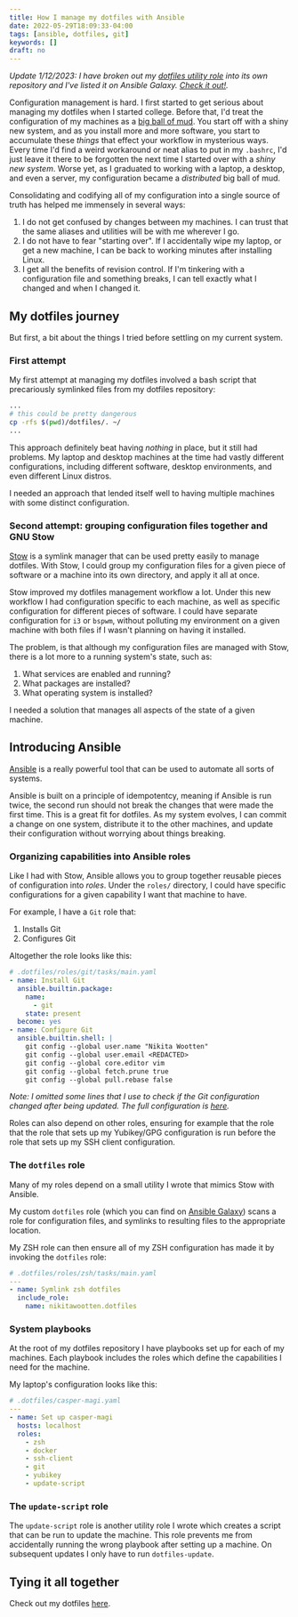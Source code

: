 ```yaml
---
title: How I manage my dotfiles with Ansible
date: 2022-05-29T18:09:33-04:00
tags: [ansible, dotfiles, git]
keywords: []
draft: no
---
```


_Update 1/12/2023: I have broken out my [dotfiles utility role](#the-dotfiles-role) into its own repository and I've listed it on Ansible Galaxy. [Check it out!](https://galaxy.ansible.com/nikitawootten/dotfiles)._

Configuration management is hard.
I first started to get serious about managing my dotfiles when I started college.
Before that, I'd treat the configuration of my machines as a [big ball of mud](https://en.wikipedia.org/wiki/Big_ball_of_mud).
You start off with a shiny new system, and as you install more and more software, you start to accumulate these _things_ that effect your workflow in mysterious ways.
Every time I'd find a weird workaround or neat alias to put in my `.bashrc`, I'd just leave it there to be forgotten the next time I started over with a _shiny new system_.
Worse yet, as I graduated to working with a laptop, a desktop, and even a server, my configuration became a _distributed_ big ball of mud.

Consolidating and codifying all of my configuration into a single source of truth has helped me immensely in several ways:

1. I do not get confused by changes between my machines.
   I can trust that the same aliases and utilities will be with me wherever I go.
2. I do not have to fear "starting over".
   If I accidentally wipe my laptop, or get a new machine, I can be back to working minutes after installing Linux.
3. I get all the benefits of revision control.
   If I'm tinkering with a configuration file and something breaks, I can tell exactly what I changed and when I changed it.

## My dotfiles journey

But first, a bit about the things I tried before settling on my current system.

### First attempt

My first attempt at managing my dotfiles involved a bash script that precariously symlinked files from my dotfiles repository:

```bash
...
# this could be pretty dangerous
cp -rfs $(pwd)/dotfiles/. ~/
...
```

This approach definitely beat having _nothing_ in place, but it still had problems.
My laptop and desktop machines at the time had vastly different configurations, including different software, desktop environments, and even different Linux distros.

I needed an approach that lended itself well to having multiple machines with some distinct configuration.

### Second attempt: grouping configuration files together and GNU Stow

[Stow](https://www.gnu.org/software/stow/) is a symlink manager that can be used pretty easily to manage dotfiles.
With Stow, I could group my configuration files for a given piece of software or a machine into its own directory, and apply it all at once.

Stow improved my dotfiles management workflow a lot.
Under this new workflow I had configuration specific to each machine, as well as specific configuration for different pieces of software.
I could have separate configuration for `i3` or `bspwm`, without polluting my environment on a given machine with both files if I wasn't planning on having it installed.

The problem, is that although my configuration files are managed with Stow, there is a lot more to a running system's state, such as:

1. What services are enabled and running?
2. What packages are installed?
3. What operating system is installed?

I needed a solution that manages all aspects of the state of a given machine.

## Introducing Ansible

[Ansible](https://www.ansible.com/) is a really powerful tool that can be used to automate all sorts of systems.

Ansible is built on a principle of idempotentcy, meaning if Ansible is run twice, the second run should not break the changes that were made the first time.
This is a great fit for dotfiles.
As my system evolves, I can commit a change on one system, distribute it to the other machines, and update their configuration without worrying about things breaking.

### Organizing capabilities into Ansible roles

Like I had with Stow, Ansible allows you to group together reusable pieces of configuration into _roles_.
Under the `roles/` directory, I could have specific configurations for a given capability I want that machine to have.

For example, I have a `Git` role that:

1. Installs Git
2. Configures Git

Altogether the role looks like this:

```yaml
# .dotfiles/roles/git/tasks/main.yaml
- name: Install Git
  ansible.builtin.package:
    name:
      - git
    state: present
  become: yes
- name: Configure Git
  ansible.builtin.shell: |
    git config --global user.name "Nikita Wootten"
    git config --global user.email <REDACTED>
    git config --global core.editor vim
    git config --global fetch.prune true
    git config --global pull.rebase false
```

_Note: I omitted some lines that I use to check if the Git configuration changed after being updated. The full configuration is [here](https://github.com/nikitawootten/.dotfiles/blob/master/roles/git/tasks/main.yaml)._

Roles can also depend on other roles, ensuring for example that the role that the role that sets up my Yubikey/GPG configuration is run before the role that sets up my SSH client configuration.

### The `dotfiles` role

Many of my roles depend on a small utility I wrote that mimics Stow with Ansible.

My custom `dotfiles` role (which you can find on [Ansible Galaxy](https://galaxy.ansible.com/nikitawootten/dotfiles)) scans a role for configuration files, and symlinks to resulting files to the appropriate location.

My ZSH role can then ensure all of my ZSH configuration has made it by invoking the `dotfiles` role:

```yaml
# .dotfiles/roles/zsh/tasks/main.yaml
---
- name: Symlink zsh dotfiles
  include_role:
    name: nikitawootten.dotfiles
```

### System playbooks

At the root of my dotfiles repository I have playbooks set up for each of my machines.
Each playbook includes the roles which define the capabilities I need for the machine.

My laptop's configuration looks like this:

```yaml
# .dotfiles/casper-magi.yaml
---
- name: Set up casper-magi
  hosts: localhost
  roles:
    - zsh
    - docker
    - ssh-client
    - git
    - yubikey
    - update-script
```

### The `update-script` role

The `update-script` role is another utility role I wrote which creates a script that can be run to update the machine.
This role prevents me from accidentally running the wrong playbook after setting up a machine.
On subsequent updates I only have to run `dotfiles-update`.

## Tying it all together

Check out my dotfiles [here](https://github.com/nikitawootten/.dotfiles).
